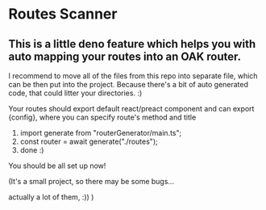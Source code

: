 # Routes Scanner

This is a little deno feature which helps you with auto mapping your routes into an OAK router.
--
I recommend to move all of the files from this repo into separate file, which can be then put into the project. Because there's a bit of auto generated code, that could litter your directories. :)

Your routes should export default react/preact component and can export {config}, where you can specify route's method and title

1. import generate from "routerGenerator/main.ts";
1. const router = await generate("./routes");
1. done :)

You should be all set up now!

(It's a small project, so there may be some bugs...

actually a lot of them, :)) )
